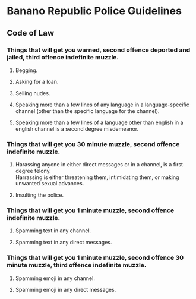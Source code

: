 # Banano Republic Police Guidelines

## Code of Law

### Things that will get you warned, second offence deported and jailed, third offence indefinite muzzle.

1. Begging.

2. Asking for a loan.

3. Selling nudes.

4. Speaking more than a few lines of any language in a language-specific channel (other than the specific language for the channel).

5. Speaking more than a few lines of a language other than english in a english channel is a second degree misdemeanor.

### Things that will get you 30 minute muzzle, second offence indefinite muzzle.

1. Harassing anyone in either direct messages or in a channel, is a first degree felony.  
Harrassing is either threatening them, intimidating them, or making unwanted sexual advances.  

2. Insulting the police.

### Things that will get you 1 minute muzzle, second offence indefinite muzzle.

1. Spamming text in any channel.

2. Spamming text in any direct messages.

### Things that will get you 1 minute muzzle, second offence 30 minute muzzle, third offence indefinite muzzle.

1. Spamming emoji in any channel.

2. Spamming emoji in any direct messages.
